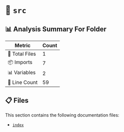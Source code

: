 # 📁 `src`

## 📊 Analysis Summary For Folder

| Metric | Count |
|--------|-------|
| 📁 Total Files | 1 |
| 📦 Imports | 7 |
| 📊 Variables | 2 |
| 🔢 Line Count | 59 |


## 📋 Files

This section contains the following documentation files:

- [`index`](./index.md)